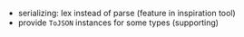   * serializing: lex instead of parse (feature in inspiration tool)
  * provide `ToJSON` instances for some types (supporting)
